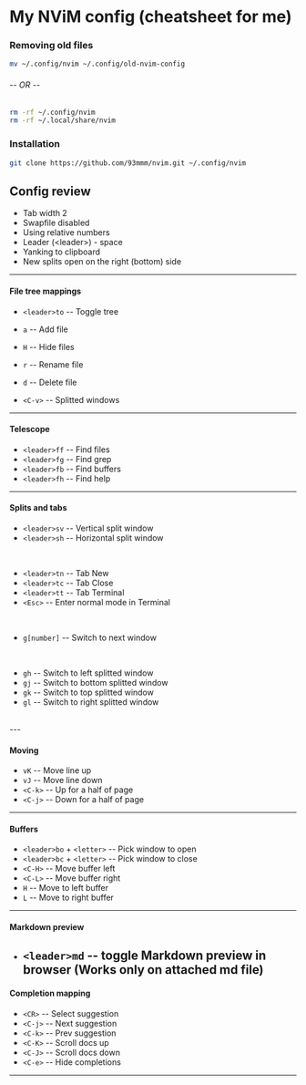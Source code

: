# My NViM config (cheatsheet for me)

### Removing old files
```bash
mv ~/.config/nvim ~/.config/old-nvim-config 
```
###### -- OR --
```bash
rm -rf ~/.config/nvim
rm -rf ~/.local/share/nvim
```

### Installation
```bash
git clone https://github.com/93mmm/nvim.git ~/.config/nvim
```

## Config review

- Tab width 2
- Swapfile disabled
- Using relative numbers
- Leader (\<leader\>) - space
- Yanking to clipboard
- New splits open on the right (bottom) side
---

#### File tree mappings
- `<leader>to` -- Toggle tree

- `a` -- Add file
- `H` -- Hide files
- `r` -- Rename file
- `d` -- Delete file
- `<C-v>` -- Splitted windows
---

#### Telescope
- `<leader>ff` -- Find files
- `<leader>fg` -- Find grep
- `<leader>fb` -- Find buffers
- `<leader>fh` -- Find help
---

#### Splits and tabs
- `<leader>sv` -- Vertical split window
- `<leader>sh` -- Horizontal split window
<br>

- `<leader>tn` -- Tab New
- `<leader>tc` -- Tab Close
- `<leader>tt` -- Tab Terminal
- `<Esc>`      -- Enter normal mode in Terminal
<br>

- `g[number]` -- Switch to next window
<br>

- `gh` -- Switch to left splitted window
- `gj` -- Switch to bottom splitted window
- `gk` -- Switch to top splitted window
- `gl` -- Switch to right splitted window
<br>
---

#### Moving
- `vK` -- Move line up
- `vJ` -- Move line down 
- `<C-k>` -- Up for a half of page
- `<C-j>` -- Down for a half of page
---

#### Buffers
- `<leader>bo` + `<letter>` -- Pick window to open
- `<leader>bc` + `<letter>` -- Pick window to close
- `<C-H>` -- Move buffer left
- `<C-L>` -- Move buffer right
- `H` -- Move to left buffer
- `L` -- Move to right buffer
---


#### Markdown preview
- `<leader>md` -- toggle Markdown preview in browser (Works only on attached md file)
    ---

#### Completion mapping
- `<CR>`  -- Select suggestion
- `<C-j>` -- Next suggestion
- `<C-k>` -- Prev suggestion
- `<C-K>` -- Scroll docs up
- `<C-J>` -- Scroll docs down
- `<C-e>` -- Hide completions
---


